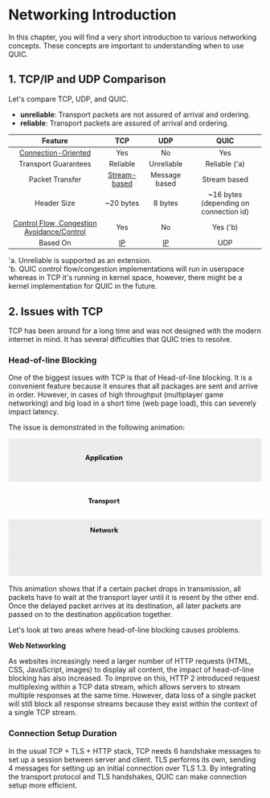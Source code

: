 # Networking Introduction

In this chapter, you will find a very short introduction to various networking concepts. 
These concepts are important to understanding when to use QUIC.

## 1. TCP/IP and UDP Comparison

Let's compare TCP, UDP, and QUIC.

- **unreliable**: Transport packets are not assured of arrival and ordering. 
- **reliable**: Transport packets are assured of arrival and ordering.

| Feature |  TCP  | UDP | QUIC
| :-------------: | :-------------: | :-------------: | :-------------: |
|  [Connection-Oriented][6]           |       Yes         | No                       | Yes
|  Transport Guarantees               | Reliable          | Unreliable               | Reliable ('a)
|  Packet Transfer                    | [Stream-based][4] | Message based            | Stream based
|  Header Size                        |  ~20 bytes         | 8 bytes                  |  ~16 bytes (depending on connection id)  
|  [Control Flow, Congestion Avoidance/Control][5] | Yes  | No                       |  Yes ('b)                                      
|  Based On | [IP][3]                 | [IP][3]           |  UDP

'a. Unreliable is supported as an extension.    
'b. QUIC control flow/congestion implementations will run in userspace whereas in TCP it's running in kernel space, 
however, there might be a kernel implementation for QUIC in the future.

## 2. Issues with TCP 

TCP has been around for a long time and was not designed with the modern internet in mind. 
It has several difficulties that QUIC tries to resolve. 

### Head-of-line Blocking

One of the biggest issues with TCP is that of Head-of-line blocking. 
It is a convenient feature because it ensures that all packages are sent and arrive in order. 
However, in cases of high throughput (multiplayer game networking) and big load in a short time (web page load), this can severely impact latency.

The issue is demonstrated in the following animation:

![Head of line blocking][animation] 

This animation shows that if a certain packet drops in transmission, all packets have to wait at the transport layer until it is resent by the other end. Once the delayed packet arrives at its destination, all later packets are passed on to the destination application together.

Let's look at two areas where head-of-line blocking causes problems. 

**Web Networking**

As websites increasingly need a larger number of HTTP requests (HTML, CSS, JavaScript, images) to display all content, the impact of head-of-line blocking has also increased. 
To improve on this, HTTP 2 introduced request multiplexing within a TCP data stream, which allows servers to stream multiple responses at the same time. 
However, data loss of a single packet will still block all response streams because they exist within the context of a single TCP stream.

### Connection Setup Duration

In the usual TCP + TLS + HTTP stack, TCP needs 6 handshake messages to set up a session between server and client. TLS performs its own, sending 4 messages for setting up an initial connection over TLS 1.3. By integrating the transport protocol and TLS handshakes, QUIC can make connection setup more efficient.

[animation]: ./images/hol.gif 

[1]: https://en.wikipedia.org/wiki/Packet_loss
[2]: https://observersupport.viavisolutions.com/html_doc/current/index.html#page/gigastor_hw/packet_deduplicating.html
[3]: https://nl.wikipedia.org/wiki/Internetprotocol
[4]: https://en.wikipedia.org/wiki/Stream_(computing)
[5]: https://en.wikipedia.org/wiki/TCP_congestion_control
[6]: https://en.wikipedia.org/wiki/Connection-oriented_communication
[7]: https://en.wikipedia.org/wiki/Internet_protocol_suite
[8]: https://en.wikipedia.org/wiki/IP_fragmentation
